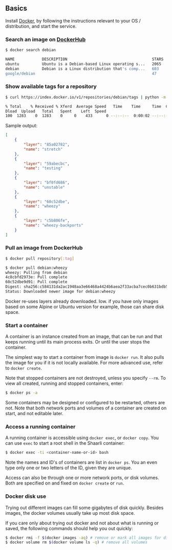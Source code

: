 ## Basics
Install [Docker](https://www.docker.com/), by following the instructions relevant
to your OS / distribution, and start the service.

### Search an image on [DockerHub](https://hub.docker.com/)

```bash
$ docker search debian

NAME            DESCRIPTION                                     STARS   OFFICIAL   AUTOMATED
ubuntu          Ubuntu is a Debian-based Linux operating s...   2065    [OK]
debian          Debian is a Linux distribution that's comp...   603     [OK]
google/debian                                                   47                 [OK]
```

### Show available tags for a repository
```bash
$ curl https://index.docker.io/v1/repositories/debian/tags | python -m json.tool

% Total    % Received % Xferd  Average Speed   Time    Time     Time  Current
Dload  Upload   Total   Spent    Left  Speed
100  1283    0  1283    0     0    433      0 --:--:--  0:00:02 --:--:--   433
```

Sample output:
```json
[
    {
        "layer": "85a02782",
        "name": "stretch"
    },
    {
        "layer": "59abecbc",
        "name": "testing"
    },
    {
        "layer": "bf0fd686",
        "name": "unstable"
    },
    {
        "layer": "60c52dbe",
        "name": "wheezy"
    },
    {
        "layer": "c5b806fe",
        "name": "wheezy-backports"
    }
]

```

### Pull an image from DockerHub
```bash
$ docker pull repository[:tag]

$ docker pull debian:wheezy
wheezy: Pulling from debian
4c8cbfd2973e: Pull complete
60c52dbe9d91: Pull complete
Digest: sha256:c584131da2ac1948aa3e66468a4424b6aea2f33acba7cec0b631bdb56254c4fe
Status: Downloaded newer image for debian:wheezy
```

Docker re-uses layers already downloaded. Iow. if you have only images based on some Alpine or Ubuntu version for example, those can share disk space.

### Start a container
A container is an instance created from an image, that can be run and that keeps running until its main process exits. Or until the user stops the container. 

The simplest way to start a container from image is ``docker run``. It also pulls the image for you if it is not locally available. For more advanced use, refer to ``docker create``.

Note that stopped containers are not destroyed, unless you specify ``--rm``.
To view all created, running and stopped containers, enter:

```bash
$ docker ps -a
```

Some containers may be designed or configured to be restarted, others are not. Note that both network ports and volumes of a container are created on start, and not editable later.

### Access a running container
A running container is accessible using ``docker exec``, or ``docker copy``.
You can use ``exec`` to start a root shell in the Shaarli container:
```bash
$ docker exec -ti <container-name-or-id> bash
```
Note the names and ID's of containers are list in ``docker ps``. You an even type only one or two letters of the ID, given they are unique.

Access can also be through one or more network ports, or disk volumes. Both are specified on and fixed on ``docker create`` or ``run``.

### Docker disk use
Trying out different images can fill some gigabytes of disk quickly. Besides images, the docker volumes usually take up most disk space.

If you care only about trying out docker and not about what is running or saved,
the following commands should help you out quickly:

```bash
$ docker rmi -f $(docker images -aq) # remove or mark all images for disposal
$ docker volume rm $(docker volume ls -q) # remove all volumes
```
